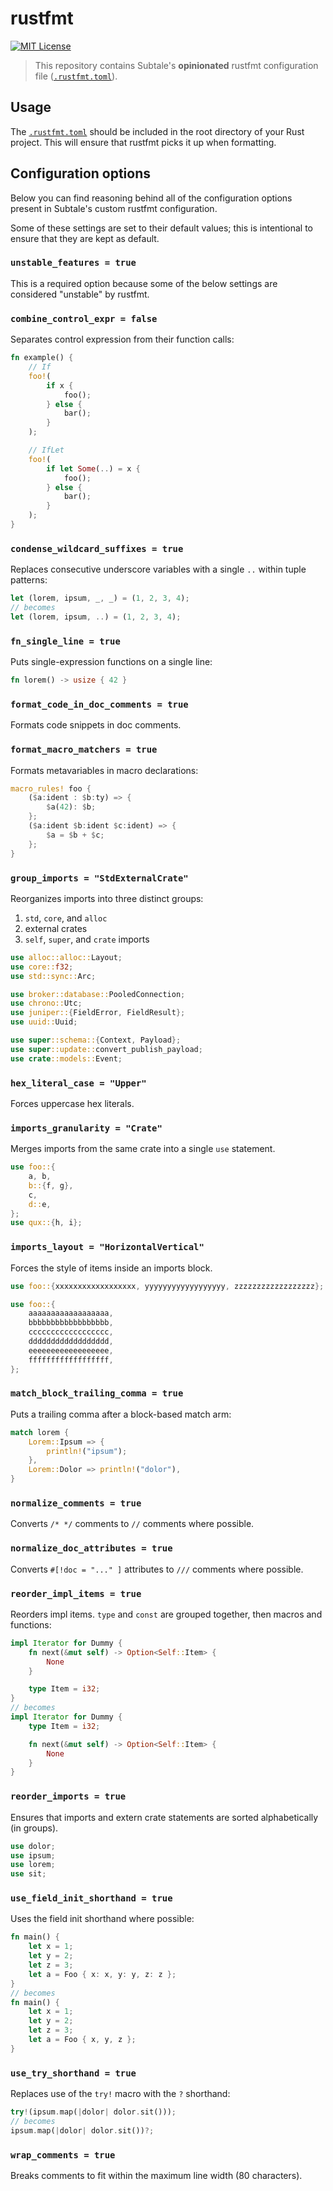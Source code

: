 # rustfmt

[![MIT License](https://img.shields.io/badge/license-MIT-brightgreen)][mit]

> This repository contains Subtale's **opinionated** rustfmt configuration file ([`.rustfmt.toml`][config]).

## Usage

The [`.rustfmt.toml`][config] should be included in the root directory of your Rust project. This will ensure that rustfmt picks it up when formatting.

## Configuration options

Below you can find reasoning behind all of the configuration options present in Subtale's custom rustfmt configuration.

Some of these settings are set to their default values; this is intentional to ensure that they are kept as default.

### `unstable_features = true`

This is a required option because some of the below settings are considered "unstable" by rustfmt.

### `combine_control_expr = false`

Separates control expression from their function calls:

```rs
fn example() {
    // If
    foo!(
        if x {
            foo();
        } else {
            bar();
        }
    );

    // IfLet
    foo!(
        if let Some(..) = x {
            foo();
        } else {
            bar();
        }
    );
}
```

### `condense_wildcard_suffixes = true`

Replaces consecutive underscore variables with a single `..` within tuple patterns:

```rs
let (lorem, ipsum, _, _) = (1, 2, 3, 4);
// becomes
let (lorem, ipsum, ..) = (1, 2, 3, 4);
```

### `fn_single_line = true`

Puts single-expression functions on a single line:

```rs
fn lorem() -> usize { 42 }
```

### `format_code_in_doc_comments = true`

Formats code snippets in doc comments.

### `format_macro_matchers = true`

Formats metavariables in macro declarations:

```rs
macro_rules! foo {
    ($a:ident : $b:ty) => {
        $a(42): $b;
    };
    ($a:ident $b:ident $c:ident) => {
        $a = $b + $c;
    };
}
```

### `group_imports = "StdExternalCrate"`

Reorganizes imports into three distinct groups:

1. `std`, `core`, and `alloc`
2. external crates
3. `self`, `super`, and `crate` imports

```rs
use alloc::alloc::Layout;
use core::f32;
use std::sync::Arc;

use broker::database::PooledConnection;
use chrono::Utc;
use juniper::{FieldError, FieldResult};
use uuid::Uuid;

use super::schema::{Context, Payload};
use super::update::convert_publish_payload;
use crate::models::Event;
```

### `hex_literal_case = "Upper"`

Forces uppercase hex literals.

### `imports_granularity = "Crate"`

Merges imports from the same crate into a single `use` statement.

```rs
use foo::{
    a, b,
    b::{f, g},
    c,
    d::e,
};
use qux::{h, i};
```

### `imports_layout = "HorizontalVertical"`

Forces the style of items inside an imports block.

```rs
use foo::{xxxxxxxxxxxxxxxxxx, yyyyyyyyyyyyyyyyyy, zzzzzzzzzzzzzzzzzz};

use foo::{
    aaaaaaaaaaaaaaaaaa,
    bbbbbbbbbbbbbbbbbb,
    cccccccccccccccccc,
    dddddddddddddddddd,
    eeeeeeeeeeeeeeeeee,
    ffffffffffffffffff,
};
```

### `match_block_trailing_comma = true`

Puts a trailing comma after a block-based match arm:

```rs
match lorem {
    Lorem::Ipsum => {
        println!("ipsum");
    },
    Lorem::Dolor => println!("dolor"),
}
```

### `normalize_comments = true`

Converts `/* */` comments to `//` comments where possible.

### `normalize_doc_attributes = true`

Converts `#[!doc = "..." ]` attributes to `///` comments where possible.

### `reorder_impl_items = true`

Reorders impl items. `type` and `const` are grouped together, then macros and functions:

```rs
impl Iterator for Dummy {
    fn next(&mut self) -> Option<Self::Item> {
        None
    }

    type Item = i32;
}
// becomes
impl Iterator for Dummy {
    type Item = i32;

    fn next(&mut self) -> Option<Self::Item> {
        None
    }
}
```

### `reorder_imports = true`

Ensures that imports and extern crate statements are sorted alphabetically (in groups).

```rs
use dolor;
use ipsum;
use lorem;
use sit;
```

### `use_field_init_shorthand = true`

Uses the field init shorthand where possible:

```rs
fn main() {
    let x = 1;
    let y = 2;
    let z = 3;
    let a = Foo { x: x, y: y, z: z };
}
// becomes
fn main() {
    let x = 1;
    let y = 2;
    let z = 3;
    let a = Foo { x, y, z };
}
```

### `use_try_shorthand = true`

Replaces use of the `try!` macro with the `?` shorthand:

```rs
try!(ipsum.map(|dolor| dolor.sit()));
// becomes
ipsum.map(|dolor| dolor.sit())?;
```

### `wrap_comments = true`

Breaks comments to fit within the maximum line width (80 characters).

[mit]: LICENSE
[config]: .rustfmt.toml
